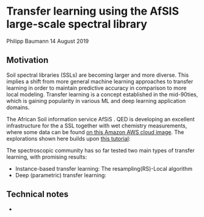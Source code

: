 Transfer learning using the AfSIS large-scale spectral library
================
Philipp Baumann
14 August 2019

Motivation
----------

Soil spectral libraries (SSLs) are becoming larger and more diverse. This implies a shift from more general machine learning approaches to transfer learning in order to maintain predictive accuracy in comparison to more local modeling. Transfer learning is a concept established in the mid-90ties, which is gaining popularity in various ML and deep learning application domains.

The African Soil information service AfSiS . QED is developing an excellent infrastructure for the a SSL together with wet chemistry measurements, where some data can be found [on this Amazon AWS cloud image](https://registry.opendata.aws/afsis/). The explorations shown here builds upon [this tutorial](https://github.com/qedsoftware/afsis-soil-chem-tutorial):

The spectroscopic community has so far tested two main types of transfer learning, with promising results:

-   Instance-based transfer learning: The resampling(RS)-Local algorithm
-   Deep (parametric) transfer learning:

Technical notes
---------------

-
